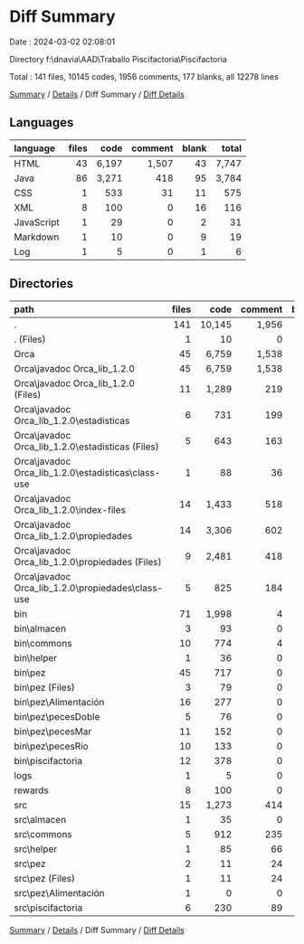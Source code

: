 # Diff Summary

Date : 2024-03-02 02:08:01

Directory f:\\dnavia\\AAD\\Traballo Piscifactoria\\Piscifactoria

Total : 141 files,  10145 codes, 1956 comments, 177 blanks, all 12278 lines

[Summary](results.md) / [Details](details.md) / Diff Summary / [Diff Details](diff-details.md)

## Languages
| language | files | code | comment | blank | total |
| :--- | ---: | ---: | ---: | ---: | ---: |
| HTML | 43 | 6,197 | 1,507 | 43 | 7,747 |
| Java | 86 | 3,271 | 418 | 95 | 3,784 |
| CSS | 1 | 533 | 31 | 11 | 575 |
| XML | 8 | 100 | 0 | 16 | 116 |
| JavaScript | 1 | 29 | 0 | 2 | 31 |
| Markdown | 1 | 10 | 0 | 9 | 19 |
| Log | 1 | 5 | 0 | 1 | 6 |

## Directories
| path | files | code | comment | blank | total |
| :--- | ---: | ---: | ---: | ---: | ---: |
| . | 141 | 10,145 | 1,956 | 177 | 12,278 |
| . (Files) | 1 | 10 | 0 | 9 | 19 |
| Orca | 45 | 6,759 | 1,538 | 56 | 8,353 |
| Orca\\javadoc Orca_lib_1.2.0 | 45 | 6,759 | 1,538 | 56 | 8,353 |
| Orca\\javadoc Orca_lib_1.2.0 (Files) | 11 | 1,289 | 219 | 22 | 1,530 |
| Orca\\javadoc Orca_lib_1.2.0\\estadisticas | 6 | 731 | 199 | 6 | 936 |
| Orca\\javadoc Orca_lib_1.2.0\\estadisticas (Files) | 5 | 643 | 163 | 5 | 811 |
| Orca\\javadoc Orca_lib_1.2.0\\estadisticas\\class-use | 1 | 88 | 36 | 1 | 125 |
| Orca\\javadoc Orca_lib_1.2.0\\index-files | 14 | 1,433 | 518 | 14 | 1,965 |
| Orca\\javadoc Orca_lib_1.2.0\\propiedades | 14 | 3,306 | 602 | 14 | 3,922 |
| Orca\\javadoc Orca_lib_1.2.0\\propiedades (Files) | 9 | 2,481 | 418 | 9 | 2,908 |
| Orca\\javadoc Orca_lib_1.2.0\\propiedades\\class-use | 5 | 825 | 184 | 5 | 1,014 |
| bin | 71 | 1,998 | 4 | 5 | 2,007 |
| bin\\almacen | 3 | 93 | 0 | 1 | 94 |
| bin\\commons | 10 | 774 | 4 | 2 | 780 |
| bin\\helper | 1 | 36 | 0 | 0 | 36 |
| bin\\pez | 45 | 717 | 0 | 0 | 717 |
| bin\\pez (Files) | 3 | 79 | 0 | 0 | 79 |
| bin\\pez\\Alimentación | 16 | 277 | 0 | 0 | 277 |
| bin\\pez\\pecesDoble | 5 | 76 | 0 | 0 | 76 |
| bin\\pez\\pecesMar | 11 | 152 | 0 | 0 | 152 |
| bin\\pez\\pecesRio | 10 | 133 | 0 | 0 | 133 |
| bin\\piscifactoria | 12 | 378 | 0 | 2 | 380 |
| logs | 1 | 5 | 0 | 1 | 6 |
| rewards | 8 | 100 | 0 | 16 | 116 |
| src | 15 | 1,273 | 414 | 90 | 1,777 |
| src\\almacen | 1 | 35 | 0 | 9 | 44 |
| src\\commons | 5 | 912 | 235 | 53 | 1,200 |
| src\\helper | 1 | 85 | 66 | 13 | 164 |
| src\\pez | 2 | 11 | 24 | 1 | 36 |
| src\\pez (Files) | 1 | 11 | 24 | 0 | 35 |
| src\\pez\\Alimentación | 1 | 0 | 0 | 1 | 1 |
| src\\piscifactoria | 6 | 230 | 89 | 14 | 333 |

[Summary](results.md) / [Details](details.md) / Diff Summary / [Diff Details](diff-details.md)